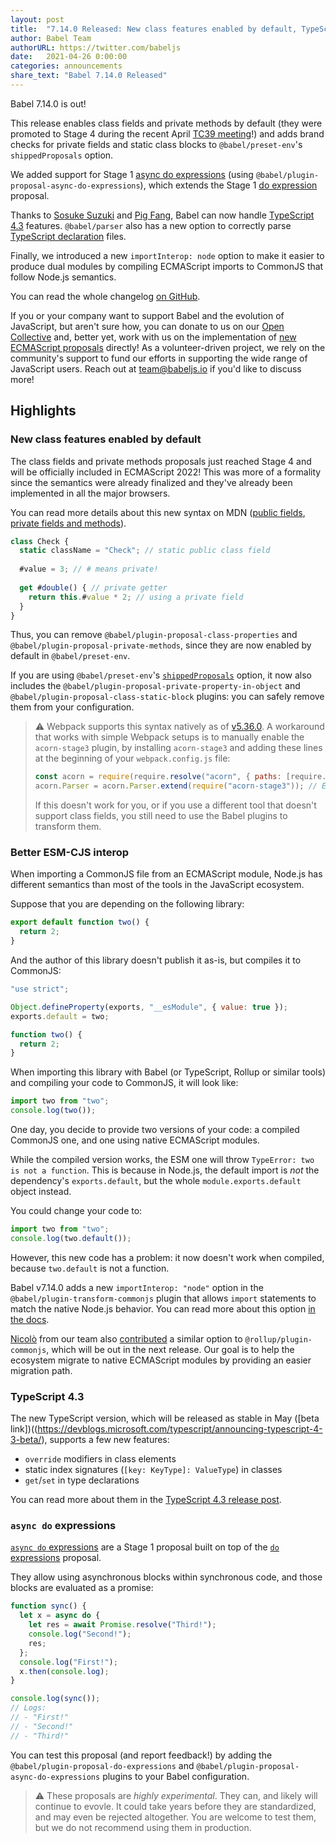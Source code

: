 ```yaml
---
layout: post
title:  "7.14.0 Released: New class features enabled by default, TypeScript 4.3, and better CommonJS interop"
author: Babel Team
authorURL: https://twitter.com/babeljs
date:   2021-04-26 0:00:00
categories: announcements
share_text: "Babel 7.14.0 Released"
---
```


Babel 7.14.0 is out!

This release enables class fields and private methods by default (they were promoted to Stage 4 during the recent April [TC39 meeting](https://github.com/tc39/agendas/blob/master/2021/04.md)!) and adds brand checks for private fields and static class blocks to `@babel/preset-env`'s `shippedProposals` option.

We added support for Stage 1 [async do expressions](https://github.com/tc39/proposal-async-do-expressions) (using `@babel/plugin-proposal-async-do-expressions`), which extends the Stage 1 [do expression](https://github.com/tc39/proposal-do-expressions) proposal.

Thanks to [Sosuke Suzuki](https://github.com/sosukesuzuki) and [Pig Fang](https://github.com/g-plane), Babel can now handle [TypeScript 4.3](https://devblogs.microsoft.com/typescript/announcing-typescript-4-3-beta/) features. `@babel/parser`  also has a new option to correctly parse [TypeScript declaration](https://www.typescriptlang.org/docs/handbook/declaration-files/introduction.html) files.

Finally, we introduced a new `importInterop: node` option to make it easier to produce dual modules by compiling ECMAScript imports to CommonJS that follow Node.js semantics.

You can read the whole changelog [on GitHub](https://github.com/babel/babel/releases/tag/v7.14.0).

<!-- truncate -->

If you or your company want to support Babel and the evolution of JavaScript, but aren't sure how, you can donate to us on our [Open Collective](https://opencollective.com/babel) and, better yet, work with us on the implementation of [new ECMAScript proposals](https://github.com/babel/proposals) directly! As a volunteer-driven project, we rely on the community's support to fund our efforts in supporting the wide range of JavaScript users. Reach out at [team@babeljs.io](mailto:team@babeljs.io) if you'd like to discuss more!

## Highlights

### New class features enabled by default

The class fields and private methods proposals just reached Stage 4 and will be officially included in ECMAScript 2022! This was more of a formality since the semantics were already finalized and they've already been implemented in all the major browsers.

You can read more details about this new syntax on MDN ([public fields](https://developer.mozilla.org/en-US/docs/Web/JavaScript/Reference/Classes/Public_class_fields), [private fields and methods](https://developer.mozilla.org/en-US/docs/Web/JavaScript/Reference/Classes/Private_class_fields)).

```javascript
class Check {
  static className = "Check"; // static public class field
  
  #value = 3; // # means private!
  
  get #double() { // private getter
    return this.#value * 2; // using a private field
  }
}
```

Thus, you can remove `@babel/plugin-proposal-class-properties` and `@babel/plugin-proposal-private-methods`, since they are now enabled by default in `@babel/preset-env`.

If you are using `@babel/preset-env`'s [`shippedProposals`](https://babeljs.io/docs/en/babel-preset-env#shippedproposals) option, it now also includes the `@babel/plugin-proposal-private-property-in-object` and `@babel/plugin-proposal-class-static-block` plugins: you can safely remove them from your configuration.

> ⚠️ Webpack supports this syntax natively as of [v5.36.0](https://github.com/webpack/webpack/releases/tag/v5.36.0).
> A workaround that works with simple Webpack setups is to manually enable the `acorn-stage3` plugin, by installing `acorn-stage3` and adding these lines at the beginning of your `webpack.config.js` file:
> ```js
> const acorn = require(require.resolve("acorn", { paths: [require.resolve("webpack")] })); // Require webpack's acorn dependency
> acorn.Parser = acorn.Parser.extend(require("acorn-stage3")); // Enable the Stage 3 plugin
> ```
> If this doesn't work for you, or if you use a different tool that doesn't support class fields, you still need to use the Babel plugins to transform them.
<!-- Tested at https://github.com/nicolo-ribaudo/romajs-todo-app/blob/d5e38f2189d0ed7a7cf87cd2c35de5b4af7d2f6a/webpack.config.js#L6 -->

### Better ESM-CJS interop

When importing a CommonJS file from an ECMAScript module, Node.js has different semantics than most of the tools in the JavaScript ecosystem.

Suppose that you are depending on the following library:
```js
export default function two() {
  return 2;
}
```

And the author of this library doesn't publish it as-is, but compiles it to CommonJS:

```js
"use strict";

Object.defineProperty(exports, "__esModule", { value: true });
exports.default = two;

function two() {
  return 2;
}
```

When importing this library with Babel (or TypeScript, Rollup or similar tools) and compiling your code to CommonJS, it will look like:

```js
import two from "two";
console.log(two());
```

One day, you decide to provide two versions of your code: a compiled CommonJS one, and one using native ECMAScript modules.

While the compiled version works, the ESM one will throw `TypeError: two is not a function`. This is because in Node.js, the default import is _not_ the dependency's `exports.default`, but the whole `module.exports.default` object instead.

You could change your code to:

```js
import two from "two";
console.log(two.default());
```

However, this new code has a problem: it now doesn't work when compiled, because `two.default` is not a function.

Babel v7.14.0 adds a new `importInterop: "node"` option in the `@babel/plugin-transform-commonjs` plugin that allows `import` statements to match the native Node.js behavior. You can read more about this option [in the docs](TODO:link).

[Nicolò](https://github.com/nicolo-ribaudo) from our team also [contributed](https://github.com/rollup/plugins/pull/838) a similar option to `@rollup/plugin-commonjs`, which will be out in the next release. Our goal is to help the ecosystem migrate to native ECMAScript modules by providing an easier migration path.

### TypeScript 4.3

The new TypeScript version, which will be released as stable in May ([beta link])((https://devblogs.microsoft.com/typescript/announcing-typescript-4-3-beta/), supports a few new features:

- `override` modifiers in class elements
- static index signatures (`[key: KeyType]: ValueType`) in classes
- `get`/`set` in type declarations

You can read more about them in the [TypeScript 4.3 release post](https://devblogs.microsoft.com/typescript/announcing-typescript-4-3/).

### `async do` expressions

[`async do` expressions](https://github.com/tc39/proposal-async-do-expressions) are a Stage 1 proposal built on top of the [`do` expressions](https://github.com/tc39/proposal-do-expressions) proposal.

They allow using asynchronous blocks within synchronous code, and those blocks are evaluated as a promise:

```js
function sync() {
  let x = async do {
    let res = await Promise.resolve("Third!");
    console.log("Second!");
    res;
  };
  console.log("First!");
  x.then(console.log);
}

console.log(sync());
// Logs:
// - "First!"
// - "Second!"
// - "Third!"
```

You can test this proposal (and report feedback!) by adding the `@babel/plugin-proposal-do-expressions` and `@babel/plugin-proposal-async-do-expressions` plugins to your Babel configuration.

> ⚠️ These proposals are _highly experimental_. They can, and likely will continue to evovle. It could take years before they are standardized, and may even be rejected altogether. You are welcome to test them, but we do not recommend using them in production.
